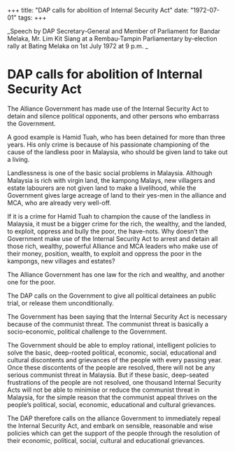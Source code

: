 +++ 
title: "DAP calls for abolition of Internal Security Act"
date: "1972-07-01"
tags:
+++

_Speech by DAP Secretary-General and Member of Parliament for Bandar Melaka, Mr. Lim Kit Siang at a Rembau-Tampin Parliamentary by-election rally at Bating Melaka on 1st July 1972 at 9 p.m. _
	
# DAP calls for abolition of Internal Security Act

The Alliance Government has made use of the Internal Security Act to detain and silence political opponents, and other persons who embarrass the Government.</u>

A good example is Hamid Tuah, who has been detained for more than three years. His only crime is because of his passionate championing of the cause of the landless poor in Malaysia, who should be given land to take out a living.

Landlessness is one of the basic social problems in Malaysia. Although Malaysia is rich with virgin land, the kampong Malays, new villagers and estate labourers are not given land to make a livelihood, while the Government gives large acreage of land to their yes-men in the alliance and MCA, who are already very well-off.

If it is a crime for Hamid Tuah to champion the cause of the landless in Malaysia, it must be a bigger crime for the rich, the wealthy, and the landed, to exploit, oppress and bully the poor, the have-nots. Why doesn’t the Government make use of the Internal Security Act to arrest and detain all those rich, wealthy, powerful Alliance and MCA leaders who make use of their money, position, wealth, to exploit and oppress the poor in the kampongs, new villages and estates? 

The Alliance Government has one law for the rich and wealthy, and another one for the poor.

The DAP calls on the Government to give all political detainees an public trial, or release them unconditionally.

The Government has been saying that the Internal Security Act is necessary because of the communist threat. The communist threat is basically a socio-economic, political challenge to the Government.

The Government should be able to employ rational, intelligent policies to solve the basic, deep-rooted political, economic, social, educational and cultural discontents and grievances of the people with every passing year. Once these discontents of the people are resolved, there will not be any serious communist threat in Malaysia. But if these basic, deep-seated frustrations of the people are not resolved, one thousand Internal Security Acts will not be able to minimise or reduce the communist threat in Malaysia, for the simple reason that the communist appeal thrives on the people’s political, social, economic, educational and cultural grievances.

The DAP therefore calls on the alliance Government to immediately repeal the Internal Security Act, and embark on sensible, reasonable and wise policies which can get the support of the people through the resolution of their economic, political, social, cultural and educational grievances. 
 
